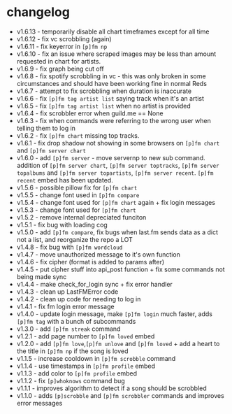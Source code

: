 # changelog

- v1.6.13 - temporarily disable all chart timeframes except for all time
- v1.6.12 - fix vc scrobbling (again)
- v1.6.11 - fix keyerror in `[p]fm np`
- v1.6.10 - fix an issue where scraped images may be less than amount requested in chart for artists.
- v1.6.9 - fix graph being cut off
- v1.6.8 - fix spotify scrobbling in vc - this was only broken in some circumstances and should have been working fine in normal Reds
- v1.6.7 - attempt to fix scrobbling when duration is inaccurate
- v1.6.6 - fix `[p]fm tag artist list` saying track when it's an artist
- v1.6.5 - fix `[p]fm tag artist list` when no artist is provided
- v1.6.4 - fix scrobbler error when guild.me == None
- v1.6.3 - fix when commands were referring to the wrong user when telling them to log in
- v1.6.2 - fix `[p]fm chart` missing top tracks.
- v1.6.1 - fix drop shadow not showing in some browsers on `[p]fm chart` and `[p]fm server chart`
- v1.6.0 - add `[p]fm server` - move servernp to new sub command. addition of `[p]fm server chart`, `[p]fm server toptracks`, `[p]fm server topalbums` and `[p]fm server topartists`, `[p]fm server recent`. `[p]fm recent` embed has been updated.
- v1.5.6 - possible pillow fix for `[p]fm chart`
- v1.5.5 - change font used in `[p]fm compare`
- v1.5.4 - change font used for `[p]fm chart` again + fix login messages
- v1.5.3 - change font used for `[p]fm chart`
- v1.5.2 - remove internal depreciated funciton
- v1.5.1 - fix bug with loading cog
- v1.5.0 - add `[p]fm compare`, fix bugs when last.fm sends data as a dict not a list, and reorganize the repo a LOT
- v1.4.8 - fix bug with `[p]fm wordcloud`
- v1.4.7 - move unauthorized message to it's own function
- v1.4.6 - fix cipher (format is added to params after)
- v1.4.5 - put cipher stuff into api_post function + fix some commands not being made sync
- v1.4.4 - make check_for_login sync + fix error handler
- v1.4.3 - clean up LastFMError code
- v1.4.2 - clean up code for needing to log in
- v1.4.1 - fix fm login error message
- v1.4.0 - update login message, make `[p]fm login` much faster, adds `[p]fm tag` with a bunch of subcommands
- v1.3.0 - add `[p]fm streak` command
- v1.2.1 - add page number to `[p]fm loved` embed
- v1.2.0 - add `[p]fm love`,`[p]fm unlove` and `[p]fm loved` + add a heart to the title in `[p]fm np` if the song is loved
- v1.1.5 - increase cooldown in `[p]fm scrobble` command
- v1.1.4 - use timestamps in `[p]fm profile` embed
- v1.1.3 - add color to `[p]fm profile` embed
- v1.1.2 - fix `[p]whoknows` command bug
- v1.1.1 - improves algorithm to detect if a song should be scrobbled
- v1.1.0 - adds `[p]scrobble` and `[p]fm scrobbler` commands and improves error messages